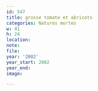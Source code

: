 ```yaml
---
id: 547
title: grosse tomate et abricots
categories: Natures mortes
w: 41
h: 24
location:
note:
file:
year: '2002'
year_start: 2002
year_end:
image:

---
```

